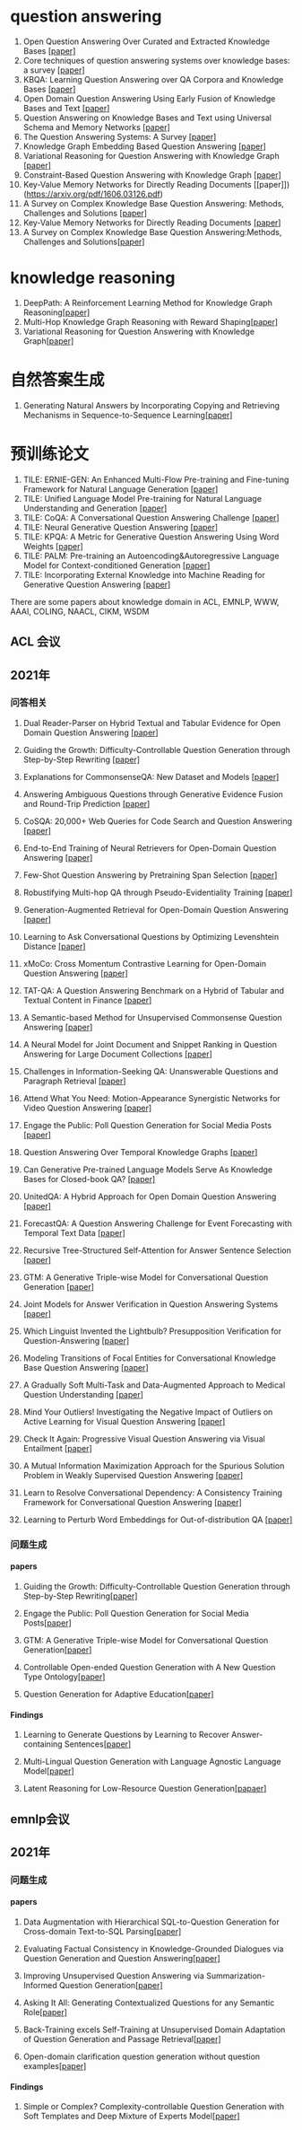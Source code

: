 <!--
 * @Author: your name
 * @Date: 2021-09-05 14:36:02
 * @LastEditTime: 2021-10-26 21:16:23
 * @LastEditors: Please set LastEditors
 * @Description: In User Settings Edit
 * @FilePath: /undefined/Users/leiyan/博一/task_for_kun/index.md
-->
# question answering

1. Open Question Answering Over Curated and Extracted Knowledge Bases [[paper]](https://dl.acm.org/doi/pdf/10.1145/2623330.2623677)
2. Core techniques of question answering systems over knowledge bases: a survey [[paper]](https://link.springer.com/content/pdf/10.1007/s10115-017-1100-y.pdf)
3. KBQA: Learning Question Answering over QA Corpora and Knowledge Bases [[paper]](https://arxiv.org/pdf/1903.02419.pdf)
4. Open Domain Question Answering Using Early Fusion of Knowledge Bases and Text [[paper]](https://arxiv.org/pdf/1809.00782.pdf)
5. Question Answering on Knowledge Bases and Text using Universal Schema and Memory Networks [[paper]](https://arxiv.org/pdf/1704.08384.pdf)
6. The Question Answering Systems: A Survey [[paper]](http://www.aliallam.net/upload/598575/documents/ECFF549932079694.pdf)
7. Knowledge Graph Embedding Based Question Answering [[paper]](https://dl.acm.org/doi/pdf/10.1145/3289600.3290956)
8. Variational Reasoning for Question Answering with Knowledge Graph [[paper]](https://www.aaai.org/ocs/index.php/AAAI/AAAI18/paper/view/16983/16176)
9. Constraint-Based Question Answering with Knowledge Graph [[paper]](https://aclanthology.org/C16-1236.pdf)
10. Key-Value Memory Networks for Directly Reading Documents [[paper]])(https://arxiv.org/pdf/1606.03126.pdf)
11. A Survey on Complex Knowledge Base Question Answering: Methods, Challenges and Solutions [[paper]](https://arxiv.org/pdf/2105.11644.pdf)
12. Key-Value Memory Networks for Directly Reading Documents [[paper]](https://arxiv.org/pdf/1606.03126.pdf)
13. A Survey on Complex Knowledge Base Question Answering:Methods, Challenges and Solutions[[paper]](https://arxiv.org/pdf/2105.11644.pdf)

# knowledge reasoning
1. DeepPath: A Reinforcement Learning Method for Knowledge Graph Reasoning[[paper]](https://arxiv.org/pdf/1707.06690.pdf)
2. Multi-Hop Knowledge Graph Reasoning with Reward Shaping[[paper]](https://arxiv.org/pdf/1808.10568.pdf)
3. Variational Reasoning for Question Answering with Knowledge Graph[[paper]](https://www.aaai.org/ocs/index.php/AAAI/AAAI18/paper/view/16983/16176)

# 自然答案生成
1. Generating Natural Answers by Incorporating Copying and Retrieving Mechanisms in Sequence-to-Sequence Learning[[paper]]()

# 预训练论文
1. TILE: ERNIE-GEN: An Enhanced Multi-Flow Pre-training and Fine-tuning Framework for Natural Language Generation [[paper]](https://arxiv.org/pdf/2001.11314v3.pdf)
2. TILE: Unified Language Model Pre-training for Natural Language Understanding and Generation [[paper]](http://papers.nips.cc/paper/9464-unified-language-model-pre-training-for-natural-language-understanding-and-generation.pdf)
3. TILE: CoQA: A Conversational Question Answering Challenge [[paper]](https://arxiv.org/pdf/1808.07042v2.pdf)
4. TILE: Neural Generative Question Answering [[paper]](https://arxiv.org/pdf/1512.01337v4.pdf)
5. TILE: KPQA: A Metric for Generative Question Answering Using Word Weights [[paper]](https://cloud.tencent.com/developer/article/1672589)
6. TILE: PALM: Pre-training an Autoencoding&Autoregressive Language Model for Context-conditioned Generation [[paper]](https://arxiv.org/pdf/2004.07159v1.pdf)
7. TILE: Incorporating External Knowledge into Machine Reading for Generative Question Answering [[paper]](https://arxiv.org/pdf/1711.06238v2.pdf)


There are some papers about knowledge domain in ACL, EMNLP, WWW, AAAI, COLING, NAACL, CIKM, WSDM
## ACL 会议

## 2021年
### 问答相关

1. Dual Reader-Parser on Hybrid Textual and Tabular Evidence for Open Domain Question Answering [[paper]](https://arxiv.org/pdf/2108.02866.pdf)

2. Guiding the Growth: Difficulty-Controllable Question Generation through Step-by-Step Rewriting [[paper]](https://arxiv.org/pdf/2105.11698.pdf)

3. Explanations for CommonsenseQA: New Dataset and Models [[paper]](https://aclanthology.org/2021.acl-long.238.pdf)

4. Answering Ambiguous Questions through Generative Evidence Fusion and Round-Trip Prediction [[paper]](https://arxiv.org/pdf/2011.13137.pdf)

5. CoSQA: 20,000+ Web Queries for Code Search and Question Answering [[paper]](https://arxiv.org/pdf/2105.13239.pdf)

6. End-to-End Training of Neural Retrievers for Open-Domain Question Answering [[paper]](https://arxiv.org/pdf/2101.00408.pdf)

7. Few-Shot Question Answering by Pretraining Span Selection [[paper]](https://arxiv.org/pdf/2101.00438.pdf)

8. Robustifying Multi-hop QA through Pseudo-Evidentiality Training [[paper]](https://arxiv.org/pdf/2107.03242.pdf)

9. Generation-Augmented Retrieval for Open-Domain Question Answering [[paper]](https://arxiv.org/pdf/2009.08553.pdf)

10. Learning to Ask Conversational Questions by Optimizing Levenshtein Distance [[paper]](https://arxiv.org/pdf/2106.15903.pdf)

11. xMoCo: Cross Momentum Contrastive Learning for Open-Domain Question Answering [[paper]](https://aclanthology.org/2021.acl-long.477.pdf)

12. TAT-QA: A Question Answering Benchmark on a Hybrid of Tabular and Textual Content in Finance [[paper]](https://arxiv.org/pdf/2105.07624.pdf)

13. A Semantic-based Method for Unsupervised Commonsense Question Answering [[paper]](https://arxiv.org/pdf/2105.14781.pdf)

14. A Neural Model for Joint Document and Snippet Ranking in Question Answering for Large Document Collections [[paper]](https://arxiv.org/pdf/2106.08908.pdf)

15. Challenges in Information-Seeking QA: Unanswerable Questions and Paragraph Retrieval [[paper]](https://arxiv.org/pdf/2010.11915.pdf)

16. Attend What You Need: Motion-Appearance Synergistic Networks for Video Question Answering [[paper]](https://arxiv.org/pdf/2106.10446.pdf)

17. Engage the Public: Poll Question Generation for Social Media Posts [[paper]]()

18. Question Answering Over Temporal Knowledge Graphs [[paper]](https://arxiv.org/abs/2106.01515)

19. Can Generative Pre-trained Language Models Serve As Knowledge Bases for Closed-book QA? [[paper]](https://arxiv.org/pdf/2106.01561.pdf)

20. UnitedQA: A Hybrid Approach for Open Domain Question Answering [[paper]](https://arxiv.org/pdf/2101.00178.pdf)

21. ForecastQA: A Question Answering Challenge for Event Forecasting with Temporal Text Data [[paper]](https://arxiv.org/pdf/2005.00792.pdf)

22. Recursive Tree-Structured Self-Attention for Answer Sentence Selection [[paper]](http://voli.ucsd.edu/pdfs/2021_ACL_VOLI_AS2%20final.pdf)

23. GTM: A Generative Triple-wise Model for Conversational Question Generation [[paper]](https://arxiv.org/pdf/2106.03635.pdf)

24. Joint Models for Answer Verification in Question Answering Systems [[paper]](https://arxiv.org/pdf/2107.04217.pdf)

25. Which Linguist Invented the Lightbulb? Presupposition Verification for Question-Answering [[paper]](https://arxiv.org/pdf/2101.00391.pdf)

26. Modeling Transitions of Focal Entities for Conversational Knowledge Base Question Answering [[paper]](https://aclanthology.org/2021.acl-long.255.pdf)

27. A Gradually Soft Multi-Task and Data-Augmented Approach to Medical Question Understanding [[paper]](http://voli.ucsd.edu/pdfs/2021_ACL_VOLI_Adobe_medicalQA_final.pdf)

28. Mind Your Outliers! Investigating the Negative Impact of Outliers on Active Learning for Visual Question Answering [[paper]](https://arxiv.org/pdf/2107.02331.pdf)

29. Check It Again: Progressive Visual Question Answering via Visual Entailment [[paper]](https://arxiv.org/pdf/2106.04605.pdf)

30. A Mutual Information Maximization Approach for the Spurious Solution Problem in Weakly Supervised Question Answering [[paper]](https://arxiv.org/pdf/2106.07174.pdf)

31. Learn to Resolve Conversational Dependency: A Consistency Training Framework for Conversational Question Answering [[paper]](https://arxiv.org/pdf/2106.11575.pdf)


32. Learning to Perturb Word Embeddings for Out-of-distribution QA [[paper]](https://arxiv.org/pdf/2105.02692.pdf)

### 问题生成
#### papers
1. Guiding the Growth: Difficulty-Controllable Question Generation through Step-by-Step Rewriting[[paper]](https://arxiv.org/pdf/2105.11698.pdf)

2. Engage the Public: Poll Question Generation for Social Media Posts[[paper]](https://aclanthology.org/2021.acl-long.3.pdf)

3. GTM: A Generative Triple-wise Model for Conversational Question Generation[[paper]](https://arxiv.org/pdf/2106.03635.pdf)

4. Controllable Open-ended Question Generation with A New Question Type Ontology[[paper]](https://arxiv.org/pdf/2107.00152.pdf)

5. Question Generation for Adaptive Education[[paper]](https://arxiv.org/pdf/2106.04262.pdf)

#### Findings
1. Learning to Generate Questions by Learning to Recover Answer-containing Sentences[[paper]](https://aclanthology.org/2021.findings-acl.132.pdf)

2. Multi-Lingual Question Generation with Language Agnostic Language Model[[paper]](https://arxiv.org/pdf/2105.03432.pdf)

3. Latent Reasoning for Low-Resource Question Generation[[papaer]](https://aclanthology.org/2021.findings-acl.265.pdf)

## emnlp会议
## 2021年
### 问题生成
#### papers
1. Data Augmentation with Hierarchical SQL-to-Question Generation for Cross-domain Text-to-SQL Parsing[[paper]](https://arxiv.org/pdf/2103.02227.pdf)

2. Evaluating Factual Consistency in Knowledge-Grounded Dialogues via Question Generation and Question Answering[[paper]](https://arxiv.org/pdf/2104.08202.pdf)

3. Improving Unsupervised Question Answering via Summarization-Informed Question Generation[[paper]](https://arxiv.org/pdf/2109.07954.pdf)

4. Asking It All: Generating Contextualized Questions for any Semantic Role[[paper]](https://arxiv.org/pdf/2109.04832.pdf)

5. Back-Training excels Self-Training at Unsupervised Domain Adaptation of Question Generation and Passage Retrieval[[paper]](https://arxiv.org/pdf/2104.08801.pdf)

6. Open-domain clarification question generation without question examples[[paper]](https://arxiv.org/pdf/2110.09779.pdf)


#### Findings
1. Simple or Complex? Complexity-controllable Question Generation with Soft Templates and Deep Mixture of Experts Model[[paper]](https://arxiv.org/pdf/2110.06560.pdf)
